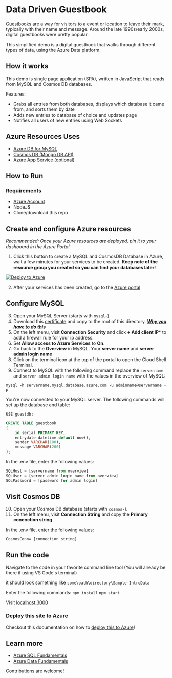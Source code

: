 # Data Driven Guestbook

[Guestbooks](https://en.wikipedia.org/wiki/Guestbook) are a way for visitors to a event or location to leave their mark, typically with their name and message. Around the late 1990s/early 2000s, digital guestbooks were pretty popular.

This simplified demo is a digital guestbook that walks through different types of data, using the Azure Data platform.

## How it works

This demo is single page application (SPA), written in JavaScript that reads from MySQL and Cosmos DB databases.

Features:

- Grabs all entries from both databases, displays which database it came from, and sorts them by date
- Adds new entries to database of choice and updates page
- Notifies all users of new entries using Web Sockets

## Azure Resources Uses

- [Azure DB for MySQL](https://docs.microsoft.com/en-us/azure/mysql/overview?WT.mc_id=ca-github-jasmineg)
- [Cosmos DB (Mongo DB API)](https://docs.microsoft.com/en-us/azure/cosmos-db/mongodb-introduction?WT.mc_id=ca-github-jasmineg)
- [Azure App Service (optional)](https://docs.microsoft.com/en-us/azure/app-service/?WT.mc_id=ca-github-jasmineg)

## How to Run

### Requirements

- [Azure Account](https://azure.microsoft.com/en-us/free/?WT.mc_id=ca-github-jasmineg)
- NodeJS
- Clone/download this repo

## Create and configure Azure resources

*Recommended: Once your Azure resources are deployed, pin it to your dashboard in the Azure Portal*

1. Click this button to create a MySQL and CosmosDB Database in Azure, wait a few minutes for your services to be created. **Keep note of the resource group you created so you can find your databases later!**

[![Deploy to Azure](https://aka.ms/deploytoazurebutton)](https://portal.azure.com/#create/Microsoft.Template/uri/https%3A%2F%2Fraw.githubusercontent.com%2Fpaladique%2FSample-IntroData%2Fmaster%2Ftemplate%2FdeployTemplate.json)
   
2. After your services has been created, go to the [Azure portal](portal.azure.com)

## Configure MySQL

3. Open your MySQL Server (starts with `mysql-`).
4. Download this [certificate](https://www.digicert.com/CACerts/BaltimoreCyberTrustRoot.crt.pem) and copy to the root of this directory. [***Why you have to do this***](https://docs.microsoft.com/en-us/azure/mysql/howto-configure-ssl?WT.mc_id=ca-github-jasmineg)
5. On the left menu, visit **Connection Security** and click **+ Add client IP*** to add a firewall rule for your ip address.
6. Set **Allow access to Azure Services** to **On**.
7. Go back to the **Overview** in MySQL. Your **server name** and **server admin login name**
8. Click on the terminal icon at the top of the portal to open the Cloud Shell Terminal.
9. Connect to MySQL with the following command replace the `servername` and `server admin login name` with the values in the overview of MySQL:

`mysql -h servername.mysql.database.azure.com -u adminname@servername -p`

You're now connected to your MySQL server. The following commands will set up the database and table:

`USE guestdb;`

```sql
CREATE TABLE guestbook
(
    id serial PRIMARY KEY,
    entrydate datetime default now(),
    sender VARCHAR(100),
    message VARCHAR(200)
);
```

In the .env file, enter the following values:

```javascript
SQLHost = [servername from overview]
SQLUser = [server admin login name from overview]
SQLPassword = [password for admin login]
```

## Visit Cosmos DB

10. Open your Cosmos DB database (starts with `cosmos-`).
11. On the left menu, visit **Connection String** and copy the **Primary conenction string**

In the .env file, enter the following values:

`CosmosConn= [connection string]`

## Run the code

Navigate to the code in your favorite command line tool (You will already be there if using VS Code's terminal)

it should look something like
`some\path\directory\Sample-IntroData`

Enter the following commands:
`npm install`
`npm start`

Visit [localhost:3000](http://localhost:3000/)

### Deploy this site to Azure

Checkout this documentation on how to [deploy this to Azure](https://docs.microsoft.com/en-us/azure/app-service/quickstart-nodejs?WT.mc_id=ca-github-jasmineg&pivots=platform-linux#deploy-to-azure)!

## Learn more

- [Azure SQL Fundamentals](aka.ms/sdc/SqlFun)
- [Azure Data Fundamentals](https://docs.microsoft.com/en-us/learn/paths/azure-data-fundamentals-explore-core-data-concepts/?WT.mc_id=ca-github-jasmineg)

Contributions are welcome!